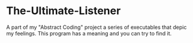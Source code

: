 # The-Ultimate-Listener

A part of my "Abstract Coding" project a series of executables that depic my feelings.
This program has a meaning and you can try to find it.
